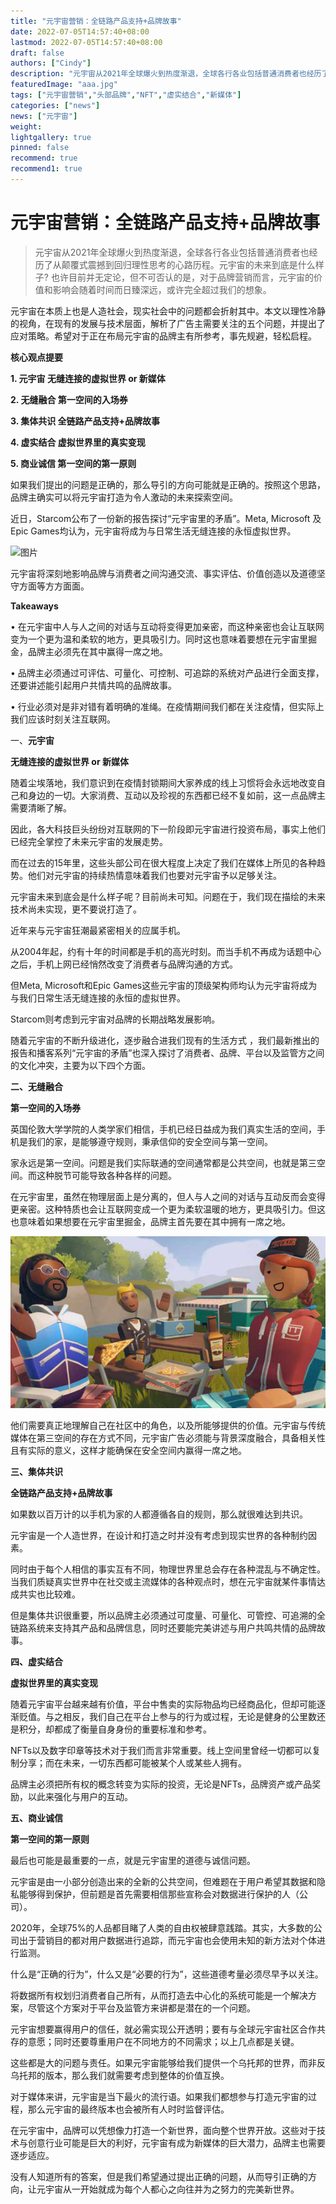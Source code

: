 ```yaml
---
title: "元宇宙营销：全链路产品支持+品牌故事"
date: 2022-07-05T14:57:40+08:00
lastmod: 2022-07-05T14:57:40+08:00
draft: false
authors: ["Cindy"]
description: "元宇宙从2021年全球爆火到热度渐退，全球各行各业包括普通消费者也经历了从颠覆式震撼到回归理性思考的心路历程。"
featuredImage: "aaa.jpg"
tags: ["元宇宙营销","头部品牌","NFT","虚实结合","新媒体"]
categories: ["news"]
news: ["元宇宙"]
weight: 
lightgallery: true
pinned: false
recommend: true
recommend1: true
---
```


# 元宇宙营销：全链路产品支持+品牌故事

> 元宇宙从2021年全球爆火到热度渐退，全球各行各业包括普通消费者也经历了从颠覆式震撼到回归理性思考的心路历程。元宇宙的未来到底是什么样子? 也许目前并无定论，但不可否认的是，对于品牌营销而言，元宇宙的价值和影响会随着时间而日臻深远，或许完全超过我们的想象。

元宇宙在本质上也是人造社会，现实社会中的问题都会折射其中。本文以理性冷静的视角，在现有的发展与技术层面，解析了广告主需要关注的五个问题，并提出了应对策略。希望对于正在布局元宇宙的品牌主有所参考，事先规避，轻松启程。

 **核心观点提要**

**1. 元宇宙 无缝连接的虚拟世界 or 新媒体**

**2. 无缝融合  第一空间的入场券**

**3. 集体共识  全链路产品支持+品牌故事**

**4. 虚实结合  虚拟世界里的真实变现**

**5. 商业诚信  第一空间的第一原则**

如果我们提出的问题是正确的，那么导引的方向可能就是正确的。按照这个思路，品牌主确实可以将元宇宙打造为令人激动的未来探索空间。

 近日，Starcom公布了一份新的报告探讨“元宇宙里的矛盾”。Meta, Microsoft 及 Epic Games均认为，元宇宙将成为与日常生活无缝连接的永恒虚拟世界。

![图片](https://mmbiz.qpic.cn/mmbiz_jpg/jYWeCP7MVTC8tR4FdBlhlcmkIgIbKwHoib9geCeXZH8t7nIibDp6jq8ibgcO9AlkpTvAs230C2hzhU2ibbzfj2cKlg/640?wx_fmt=jpeg&wxfrom=5&wx_lazy=1&wx_co=1)



元宇宙将深刻地影响品牌与消费者之间沟通交流、事实评估、价值创造以及道德坚守方面等方方面面。

 **Takeaways**

 • 在元宇宙中人与人之间的对话与互动将变得更加亲密，而这种亲密也会让互联网变为一个更为温和柔软的地方，更具吸引力。同时这也意味着要想在元宇宙里掘金，品牌主必须先在其中赢得一席之地。

 • 品牌主必须通过可评估、可量化、可控制、可追踪的系统对产品进行全面支撑，还要讲述能引起用户共情共鸣的品牌故事。

 • 行业必须对是非对错有着明确的准绳。在疫情期间我们都在关注疫情，但实际上我们应该时刻关注互联网。

一、**元宇宙** 

**无缝连接的虚拟世界 or 新媒体**

随着尘埃落地，我们意识到在疫情封锁期间大家养成的线上习惯将会永远地改变自己和身边的一切。大家消费、互动以及珍视的东西都已经不复如前，这一点品牌主需要清晰了解。

 因此，各大科技巨头纷纷对互联网的下一阶段即元宇宙进行投资布局，事实上他们已经完全掌控了未来元宇宙的发展走势。

而在过去的15年里，这些头部公司在很大程度上决定了我们在媒体上所见的各种趋势。他们对元宇宙的持续热情意味着我们也要对元宇宙予以足够关注。

元宇宙未来到底会是什么样子呢？目前尚未可知。问题在于，我们现在描绘的未来技术尚未实现，更不要说打造了。

近年来与元宇宙狂潮最紧密相关的应属手机。

 从2004年起，约有十年的时间都是手机的高光时刻。而当手机不再成为话题中心之后，手机上网已经悄然改变了消费者与品牌沟通的方式。

 但Meta, Microsoft和Epic Games这些元宇宙的顶级架构师均认为元宇宙将成为与我们日常生活无缝连接的永恒的虚拟世界。

Starcom则考虑到元宇宙对品牌的长期战略发展影响。

 随着元宇宙的不断升级进化，逐步融合进我们现有的生活方式 ，我们最新推出的报告和播客系列“元宇宙的矛盾”也深入探讨了消费者、品牌、平台以及监管方之间的文化冲突，主要为以下四个方面。

 

**二、无缝融合**  

**第一空间的入场券**

 英国伦敦大学学院的人类学家们相信，手机已经日益成为我们真实生活的空间，手机是我们的家，是能够遵守规则，秉承信仰的安全空间与第一空间。

 家永远是第一空间。问题是我们实际联通的空间通常都是公共空间，也就是第三空间。而这种脱节可能导致各种各样的问题。

 在元宇宙里，虽然在物理层面上是分离的，但人与人之间的对话与互动反而会变得更亲密。这种特质也会让互联网变成一个更为柔软温暖的地方，更具吸引力。但这也意味着如果想要在元宇宙里掘金，品牌主首先要在其中拥有一席之地。



![图片](641.jpg)

他们需要真正地理解自己在社区中的角色，以及所能够提供的价值。元宇宙与传统媒体在第三空间的存在方式不同，元宇宙广告必须能与背景深度融合，具备相关性且有实际的意义，这样才能确保在安全空间内赢得一席之地。

 

**三、集体共识**

**全链路产品支持+品牌故事**

 如果数以百万计的以手机为家的人都遵循各自的规则，那么就很难达到共识。

元宇宙是一个人造世界，在设计和打造之时并没有考虑到现实世界的各种制约因素。

 同时由于每个人相信的事实互有不同，物理世界里总会存在各种混乱与不确定性。当我们质疑真实世界中在社交或主流媒体的各种观点时，想在元宇宙就某件事情达成共实也比较难。

 但是集体共识很重要，所以品牌主必须通过可度量、可量化、可管控、可追溯的全链路系统来支持其产品和品牌信息，同时还要能完美讲述与用户共鸣共情的品牌故事。

**四、虚实结合**  

**虚拟世界里的真实变现**

 随着元宇宙平台越来越有价值，平台中售卖的实际物品均已经商品化，但却可能逐渐贬值。与之相反，我们自己在平台上参与的行为或过程，无论是健身的公里数还是积分，却都成了衡量自身身份的重要标准和参考。

 NFTs以及数字印章等技术对于我们而言非常重要。线上空间里曾经一切都可以复制分享；而在未来，一切东西都可能被某个人或某些人拥有。

品牌主必须把所有权的概念转变为实际的投资，无论是NFTs，品牌资产或产品奖励，以此来强化与用户的互动。

 **五、商业诚信**

**第一空间的第一原则**

 最后也可能是最重要的一点，就是元宇宙里的道德与诚信问题。

元宇宙是由一小部分创造出来的全新的公共空间，但难题在于用户希望其数据和隐私能够得到保护，但前题是首先需要相信那些宣称会对数据进行保护的人（公司）。

 2020年，全球75%的人品都目睹了人类的自由权被肆意践踏。其实，大多数的公司出于营销目的都对用户数据进行追踪，而元宇宙也会使用未知的新方法对个体进行监测。

什么是“正确的行为”，什么又是“必要的行为”，这些道德考量必须尽早予以关注。

将数据所有权划归消费者自己所有，从而打造去中心化的系统可能是一个解决方案，尽管这个方案对于平台及监管方来讲都是潜在的一个问题。

元宇宙想要赢得用户的信任，就必需实现公开透明；要有与全球元宇宙社区合作共存的意愿；同时还要尊重用户在不同地方的不同需求；以上几点都是关键。

 这些都是大的问题与责任。如果元宇宙能够给我们提供一个乌托邦的世界，而非反乌托邦的版本，那么我们就需要考虑到整体的价值互换。

 对于媒体来讲，元宇宙是当下最火的流行语。如果我们都想参与打造元宇宙的过程，那么元宇宙的最终版本也会被所有人时时监督评估。

在元宇宙中，品牌可以凭想像力打造一个新世界，面向整个世界开放。这些对于技术与创意行业可能是巨大的利好，元宇宙有成为新媒体的巨大潜力，品牌主也需要逐步适应。

 没有人知道所有的答案，但是我们希望通过提出正确的问题，从而导引正确的方向，让元宇宙从一开始就成为每个人都心之向往并为之努力的完美新世界。